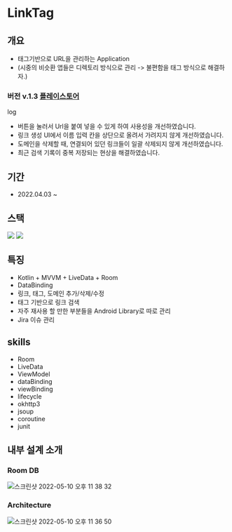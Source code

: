 # LinkTag
## 개요
- 태그기반으로 URL을 관리하는 Application
- (시중의 비슷환 앱들은 디렉토리 방식으로 관리 -> 불편함을 태그 방식으로 해결하자.)
### 버전 v.1.3  <a href ="https://play.google.com/store/apps/details?id=com.github.yeeun_yun97.toy.linksaver" target = "_blank" >플레이스토어</a>
log
- 버튼을 눌러서 Url을 붙여 넣을 수 있게 하여 사용성을 개선하였습니다.    
- 링크 생성 UI에서 이름 입력 칸을 상단으로 올려서 가려지지 않게 개선하였습니다.    
- 도메인을 삭제할 때, 연결되어 있던 링크들이 일괄 삭제되지 않게 개선하였습니다.    
- 최근 검색 기록이 중복 저장되는 현상을 해결하였습니다.    

## 기간
- 2022.04.03 ~

## 스택
<img src="https://img.shields.io/badge/Android-3DDC84?style=flat-square&logo=Android&logoColor=black"/> <img src="https://img.shields.io/badge/Kotlin-7F52FF?style=flat-square&logo=Kotlin&logoColor=black"/> 

## 특징
- Kotlin + MVVM + LiveData + Room
- DataBinding
- 링크, 태그, 도메인 추가/삭제/수정
- 태그 기반으로 링크 검색
- 자주 재사용 할 만한 부분들을 Android Library로 따로 관리
- Jira 이슈 관리

## skills
- Room
- LiveData
- ViewModel
- dataBinding
- viewBinding
- lifecycle
- okhttp3 
- jsoup
- coroutine
- junit

## 내부 설계 소개
### Room DB
![스크린샷 2022-05-10 오후 11 38 32](https://user-images.githubusercontent.com/60867063/167655000-a493e766-a765-44f7-beb4-f72823bbba2b.png)    
### Architecture
![스크린샷 2022-05-10 오후 11 36 50](https://user-images.githubusercontent.com/60867063/167654673-62be891a-7719-4ea7-a357-83caaa173618.png)    

<!--
## 기능 소개 - 태그 관리
### :: 태그 생성하기 ::
![tag_create](https://user-images.githubusercontent.com/60867063/166867419-d60935ff-d039-4a20-9057-40e08ceac970.gif) 
### :: 태그 수정하기 ::
![tag_update](https://user-images.githubusercontent.com/60867063/166866973-dc5ad60c-ab29-476d-9963-24b2049f9d4b.gif)
### :: 태그 삭제하기 ::
![tag_delete](https://user-images.githubusercontent.com/60867063/166867693-1c9b59b2-8d94-4dca-9c1c-3df2f2cd0952.gif)
    
## 기능 소개 - 도메인 관리
### :: 도메인 생성하기 ::
![domain_create](https://user-images.githubusercontent.com/60867063/166867190-37ea4d82-f543-4b19-966f-a6b732628ff0.gif)
### :: 도메인 수정하기 ::
![domain_update](https://user-images.githubusercontent.com/60867063/166874717-2ca283a6-8c32-4c6a-9cf0-514655c390fa.gif)
### :: 도메인 삭제하기 ::
![domain_delete](https://user-images.githubusercontent.com/60867063/166874941-89849cf8-bd79-44fd-a713-46853ebe2fa7.gif)
    
## 기능 소개 - 링크 관리
### :: 링크 자동으로 이름 생성하기 ::
![autotitle](https://user-images.githubusercontent.com/60867063/166875761-f8c6ebf0-69ab-4ac8-9c36-144030e3b577.gif)
### :: 링크 생성하기 ::
![link_create](https://user-images.githubusercontent.com/60867063/166876018-a1b5ebcf-30c3-4ab0-838a-dc33fcfdc3b1.gif)
### :: 링크 수정하기 ::
![link_update](https://user-images.githubusercontent.com/60867063/166876047-a4e696cd-874c-47d6-bcc2-742b099e5fe3.gif)
### :: 링크 삭제하기 ::
![link_delete](https://user-images.githubusercontent.com/60867063/166876064-2bf9f07e-9bb0-4097-928c-07a2c5c568da.gif)

## 기능 소개 - 링크 검색
### :: 링크 검색하기(검색어) ::
![search_name](https://user-images.githubusercontent.com/60867063/166876082-7c5d1593-ab55-49f3-8336-2266cc635b0a.gif)
### :: 링크 검색하기(태그선택) ::
![search_tag](https://user-images.githubusercontent.com/60867063/166876225-c72476fd-ebe5-4ec7-af53-d8b1a7e26be3.gif)
-->
